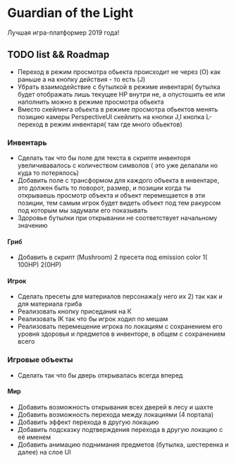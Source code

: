  # Guardian of the Light
Лучшая игра-платформер 2019 года!

## TODO list && Roadmap
- Переход в режим просмотра обьекта происходит не через (O) как раньше а на кнопку действия - то есть (J)
- Убрать взаимодействие с бутылкой в режиме инвентаря( бутылка будет отображать лишь текущее HP внутри не, а опустошить ее или наполнить  можно в режиме просмотра обьекта
- Вместо скейлинга обьекта в режиме просмотра обьектов менять позицию камеры PerspectiveUI скейлить на кнопки J,I кнопка L- переход в режим инвентаря( там где много обьектов)

### Инвентарь

- Сделать так что бы поле для текста в скрипте инвенторя увеличивавалось с количеством символов ( это уже делалали но куда то потерялось)
- Добавить  поле с трансформом для каждого объекта в инвентаре, это должен быть то поворот, размер, и позиции когда ты открываешь просмотр объекта и объект перемещается в эти позиции, тем самым игрок будет видеть объект  под тем ракурсом под которым мы задумали его показывать
- Здоровье бутылки при открывании не соответствует начальному значению


#### Гриб

* Добавить в скрипт (Mushroom) 2 пресета под emission color 1( 100HP) 2(0HP)

#### Игрок

- Сделать пресеты для материалов  персонажа(у него их 2)  так как  и для материала гриба
- Реализовать кнопку приседания на К
- Реализовать IK так что бы игрок ходил по мешам
- Реализовать перемещение игрока по локациям с сохранением его уровня здоровья и предметов в инвенторе, в общем с сохранением всего

### Игровые объекты
- Сделать так что бы дверь открывалась всегда вперед

#### Мир

* Добавить возможность открывания всех дверей в лесу и шахте
* Добавить возможность перехода между локациями (4 портала) 
* Добавить эффект перехода в другую локацию
* Добавить подсказку подтверждения перехода в другую локацию с её именем
* Добавить анимацию поднимания предметов (бутылка, шестеренка и далее) на слое UI

